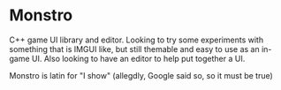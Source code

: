 # Monstro
C++ game UI library and editor.  Looking to try some experiments with something that is IMGUI like, but still themable and easy to use as an in-game UI.  Also looking to have an editor to help put together a UI.

Monstro is latin for "I show" (allegdly, Google said so, so it must be true)
